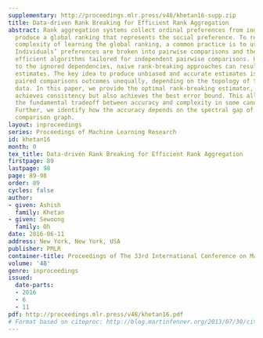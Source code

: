 ```yaml
---
supplementary: http://proceedings.mlr.press/v48/khetan16-supp.zip
title: Data-driven Rank Breaking for Efficient Rank Aggregation
abstract: Rank aggregation systems collect ordinal preferences from individuals to
  produce a global ranking that represents the social preference. To reduce the computational
  complexity of learning the global ranking, a common practice is to use rank-breaking.
  Individuals’ preferences are broken into pairwise comparisons and then applied to
  efficient algorithms tailored for independent pairwise comparisons. However, due
  to the ignored dependencies, naive rank-breaking approaches can result in inconsistent
  estimates. The key idea to produce unbiased and accurate estimates is to treat the
  paired comparisons outcomes unequally, depending on the topology of the collected
  data. In this paper, we provide the optimal rank-breaking estimator, which not only
  achieves consistency but also achieves the best error bound. This allows us to characterize
  the fundamental tradeoff between accuracy and complexity in some canonical scenarios.
  Further, we identify how the accuracy depends on the spectral gap of a corresponding
  comparison graph.
layout: inproceedings
series: Proceedings of Machine Learning Research
id: khetan16
month: 0
tex_title: Data-driven Rank Breaking for Efficient Rank Aggregation
firstpage: 89
lastpage: 98
page: 89-98
order: 89
cycles: false
author:
- given: Ashish
  family: Khetan
- given: Sewoong
  family: Oh
date: 2016-06-11
address: New York, New York, USA
publisher: PMLR
container-title: Proceedings of The 33rd International Conference on Machine Learning
volume: '48'
genre: inproceedings
issued:
  date-parts:
  - 2016
  - 6
  - 11
pdf: http://proceedings.mlr.press/v48/khetan16.pdf
# Format based on citeproc: http://blog.martinfenner.org/2013/07/30/citeproc-yaml-for-bibliographies/
---
```

